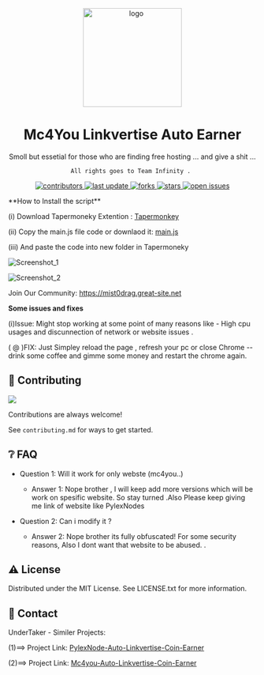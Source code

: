 <div align="center">

  <img src="https://cdn.xxl.thumbs.canstockphoto.com/childs-drawing-of-a-happy-man-eps-vectors_csp14870930.jpg" alt="logo" width="200" height="auto" />
  <h1>Mc4You Linkvertise Auto Earner</h1>
  
  <p>
    Smoll but essetial for those who are finding free hosting ... and give a shit ...
    
    All rights goes to Team Infinity . 
  </p>
  
  
<!-- Badges -->
<p>
  <a href="https://github.com/AshAritra/mc4you-linkvertise-earner/graphs/contributors">
    <img src="https://img.shields.io/github/contributors/AshAritra/mc4you-linkvertise-earner" alt="contributors" />
  </a>
  <a href="">
    <img src="https://img.shields.io/github/last-commit/AshAritra/mc4you-linkvertise-earner" alt="last update" />
  </a>
  <a href="https://github.com/AshAritra/mc4you-linkvertise-earner/network/members">
    <img src="https://img.shields.io/github/forks/AshAritra/mc4you-linkvertise-earner" alt="forks" />
  </a>
  <a href="https://github.com/AshAritra/mc4you-linkvertise-earner/stargazers">
    <img src="https://img.shields.io/github/stars/AshAritra/mc4you-linkvertise-earner" alt="stars" />
  </a>
  <a href="https://github.com/AshAritra/mc4you-linkvertise-earner/issues/">
    <img src="https://img.shields.io/github/issues/AshAritra/mc4you-linkvertise-earner" alt="open issues" />
  </a>
</p>
</div>
**How to Install the script**

(i) Download Tapermoneky Extention : [Tapermonkey](https://chrome.google.com/webstore/detail/tampermonkey/dhdgffkkebhmkfjojejmpbldmpobfkfo?hl=en)


(ii) Copy the main.js file code or downlaod it: [main.js](https://minhaskamal.github.io/DownGit/#/home?url=https://github.com/AshAritra/mc4you-linkvertise-earner/blob/main/main.js) 

(iii) And paste the code into new folder in Tapermoneky

![Screenshot_1](https://user-images.githubusercontent.com/86512807/219628645-7abe5969-c87d-4384-99a6-aa8880477956.png)

![Screenshot_2](https://user-images.githubusercontent.com/86512807/219629515-81cce3d8-d423-4448-83c1-468bbe1593e4.png)



Join Our Community: https://mist0drag.great-site.net

**Some issues and fixes**

(i)Issue: Might stop working at some point of many reasons like - High cpu usages and discunnection of network or website issues . 
  
  ( @ )FIX: Just Simpley reload the page , refresh your pc or close Chrome -- drink some coffee and gimme some money and restart the chrome again.
  
<!-- Contributing -->
## :wave: Contributing

<a href="https://github.com/AshAritra/mc4you-linkvertise-earner/graphs/contributors">
  <img src="https://contrib.rocks/image?repo=AshAritra/mc4you-linkvertise-earner" />
</a>


Contributions are always welcome!

See `contributing.md` for ways to get started.

<!-- FAQ -->
## :grey_question: FAQ

- Question 1: Will it work for only webste (mc4you..)

  + Answer 1: Nope brother , I will keep add more versions which will be work on spesific website. So stay turned .Also Please keep giving me link of website like PylexNodes

- Question 2: Can i modify it ?

  + Answer 2: Nope brother its fully obfuscated! For some security reasons, Also I dont want that website to be abused. . 


<!-- License -->
## :warning: License

Distributed under the MIT License. See LICENSE.txt for more information.


<!-- Contact -->
## :handshake: Contact

UnderTaker - 
Similer Projects:

(1)==> Project Link: [PylexNode-Auto-Linkvertise-Coin-Earner](https://github.com/AshAritra/PylexNode-Auto-Linkvertise-Coin-Earner)

(2)==> Project Link: [Mc4you-Auto-Linkvertise-Coin-Earner](https://github.com/AshAritra/mc4you-linkvertise-earner)

